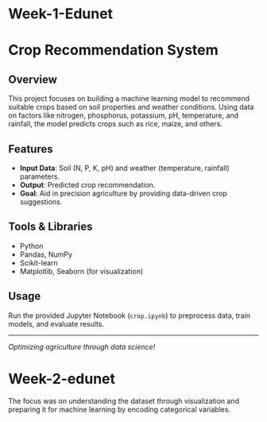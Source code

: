 # Week-1-Edunet
 # Crop Recommendation System

## Overview
This project focuses on building a machine learning model to recommend suitable crops based on soil properties and weather conditions. Using data on factors like nitrogen, phosphorus, potassium, pH, temperature, and rainfall, the model predicts crops such as rice, maize, and others.

## Features
- **Input Data**: Soil (N, P, K, pH) and weather (temperature, rainfall) parameters.
- **Output**: Predicted crop recommendation.
- **Goal**: Aid in precision agriculture by providing data-driven crop suggestions.

## Tools & Libraries
- Python
- Pandas, NumPy
- Scikit-learn
- Matplotlib, Seaborn (for visualization)

## Usage
Run the provided Jupyter Notebook (`crop.ipynb`) to preprocess data, train models, and evaluate results.

---

*Optimizing agriculture through data science!*


# Week-2-edunet
The focus was on understanding the dataset through visualization and preparing it for machine learning by encoding categorical variables.

